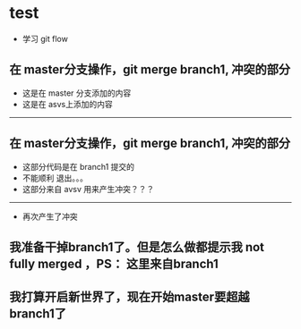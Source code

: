 # test
- 学习 git flow
## 在 master分支操作，git merge branch1, 冲突的部分
-  这是在 master 分支添加的内容
- 这是在 asvs上添加的内容
------ 
## 在 master分支操作，git merge branch1, 冲突的部分
 
- 这部分代码是在 branch1 提交的
- 不能顺利 退出。。。
- 这部分来自 avsv 用来产生冲突？？？ 

-------
- 再次产生了冲突
## 我准备干掉branch1了。但是怎么做都提示我 not fully merged ，PS： 这里来自branch1

## 我打算开启新世界了，现在开始master要超越 branch1了

